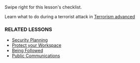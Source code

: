 [Title]: # (What now?)
[Order]: # (7)

Swipe right for this lesson's checklist. 

Learn what to do during a terrorist attack in [Terrorism advanced](umbrella://incident-response/terrorism/advanced)

### RELATED LESSONS

*   [Security Planning](umbrella://lesson/security-planning)
*   [Protect your Workspace](umbrella://lesson/protect-your-workspace) 
*   [Being Followed](umbrella://work/being-followed/beginner)
*   [Public Communications](umbrella://work/public-communications)

